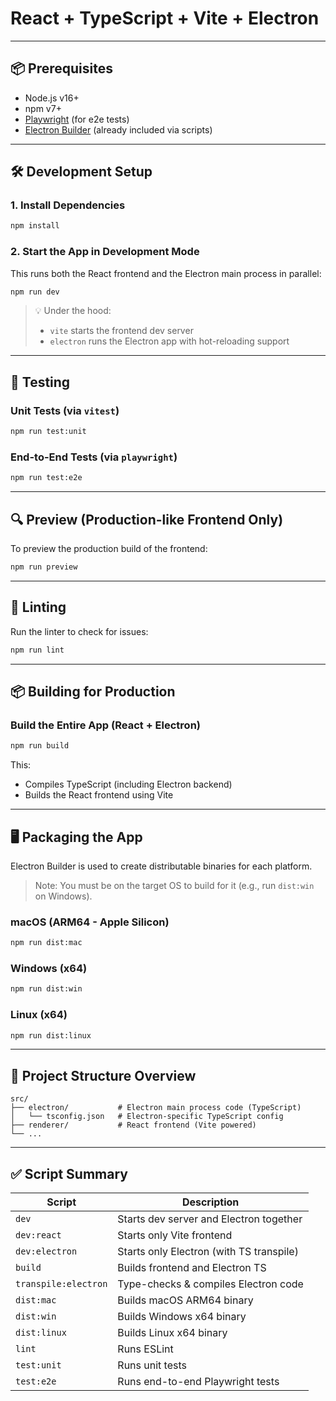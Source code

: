 # React + TypeScript + Vite + Electron

---

## 📦 Prerequisites

- Node.js v16+
- npm v7+
- [Playwright](https://playwright.dev/docs/intro) (for e2e tests)
- [Electron Builder](https://www.electron.build/) (already included via scripts)

---

## 🛠️ Development Setup

### 1. Install Dependencies
```bash
npm install
```

### 2. Start the App in Development Mode
This runs both the React frontend and the Electron main process in parallel:

```bash
npm run dev
```

> 💡 Under the hood:
> - `vite` starts the frontend dev server
> - `electron` runs the Electron app with hot-reloading support

---

## 🧪 Testing

### Unit Tests (via `vitest`)
```bash
npm run test:unit
```

### End-to-End Tests (via `playwright`)
```bash
npm run test:e2e
```

---

## 🔍 Preview (Production-like Frontend Only)

To preview the production build of the frontend:
```bash
npm run preview
```

---

## 🧹 Linting

Run the linter to check for issues:
```bash
npm run lint
```

---

## 📦 Building for Production

### Build the Entire App (React + Electron)
```bash
npm run build
```

This:
- Compiles TypeScript (including Electron backend)
- Builds the React frontend using Vite

---

## 🖥️ Packaging the App

Electron Builder is used to create distributable binaries for each platform.

> Note: You must be on the target OS to build for it (e.g., run `dist:win` on Windows).

### macOS (ARM64 - Apple Silicon)
```bash
npm run dist:mac
```

### Windows (x64)
```bash
npm run dist:win
```

### Linux (x64)
```bash
npm run dist:linux
```

---

## 📁 Project Structure Overview

```
src/
├── electron/           # Electron main process code (TypeScript)
│   └── tsconfig.json   # Electron-specific TypeScript config
├── renderer/           # React frontend (Vite powered)
└── ...
```

---

## ✅ Script Summary

| Script                | Description                             |
|-----------------------|-----------------------------------------|
| `dev`                | Starts dev server and Electron together |
| `dev:react`          | Starts only Vite frontend               |
| `dev:electron`       | Starts only Electron (with TS transpile)|
| `build`              | Builds frontend and Electron TS         |
| `transpile:electron` | Type-checks & compiles Electron code    |
| `dist:mac`           | Builds macOS ARM64 binary               |
| `dist:win`           | Builds Windows x64 binary               |
| `dist:linux`         | Builds Linux x64 binary                 |
| `lint`               | Runs ESLint                             |
| `test:unit`          | Runs unit tests                         |
| `test:e2e`           | Runs end-to-end Playwright tests        |

